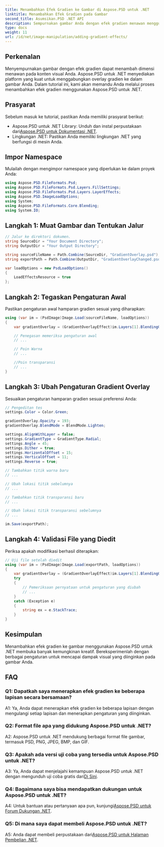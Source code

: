 ```yaml
---
title: Menambahkan Efek Gradien ke Gambar di Aspose.PSD untuk .NET
linktitle: Menambahkan Efek Gradien pada Gambar
second_title: Asumsikan.PSD .NET API
description: Sempurnakan gambar Anda dengan efek gradien menawan menggunakan Aspose.PSD untuk .NET. Ikuti tutorial langkah demi langkah kami untuk transformasi visual yang kreatif.
type: docs
weight: 11
url: /id/net/image-manipulation/adding-gradient-effects/
---
```

## Perkenalan

Menyempurnakan gambar dengan efek gradien dapat menambah dimensi menawan pada konten visual Anda. Aspose.PSD untuk .NET menyediakan platform yang kuat untuk menggabungkan overlay gradien ke dalam gambar Anda. Dalam tutorial ini, kami akan memandu Anda melalui proses menambahkan efek gradien menggunakan Aspose.PSD untuk .NET.

## Prasyarat

Sebelum masuk ke tutorial, pastikan Anda memiliki prasyarat berikut:

-  Aspose.PSD untuk .NET Library: Unduh dan instal perpustakaan dari[Aspose.PSD untuk Dokumentasi .NET](https://reference.aspose.com/psd/net/).
- Lingkungan .NET: Pastikan Anda memiliki lingkungan .NET yang berfungsi di mesin Anda.

## Impor Namespace

Mulailah dengan mengimpor namespace yang diperlukan ke dalam proyek Anda:

```csharp
using Aspose.PSD.FileFormats.Psd;
using Aspose.PSD.FileFormats.Psd.Layers.FillSettings;
using Aspose.PSD.FileFormats.Psd.Layers.LayerEffects;
using Aspose.PSD.ImageLoadOptions;
using System;
using Aspose.PSD.FileFormats.Core.Blending;
using System.IO;
```

## Langkah 1: Muat Gambar dan Tentukan Jalur

```csharp
// Jalur ke direktori dokumen.
string SourceDir = "Your Document Directory";
string OutputDir = "Your Output Directory";

string sourceFileName = Path.Combine(SourceDir, "GradientOverlay.psd");
string exportPath = Path.Combine(OutputDir, "GradientOverlayChanged.psd");

var loadOptions = new PsdLoadOptions()
{
    LoadEffectsResource = true
};
```

## Langkah 2: Tegaskan Pengaturan Awal

Pastikan pengaturan awal hamparan gradien sesuai yang diharapkan:

```csharp
using (var im = (PsdImage)Image.Load(sourceFileName, loadOptions))
{
    var gradientOverlay = (GradientOverlayEffect)im.Layers[1].BlendingOptions.Effects[0];

    // Penegasan memeriksa pengaturan awal
    // ...

    // Poin Warna
    // ...

    //Poin transparansi
    // ...
}
```

## Langkah 3: Ubah Pengaturan Gradient Overlay

Sesuaikan pengaturan hamparan gradien sesuai preferensi Anda:

```csharp
// Pengeditan tes
settings.Color = Color.Green;

gradientOverlay.Opacity = 193;
gradientOverlay.BlendMode = BlendMode.Lighten;

settings.AlignWithLayer = false;
settings.GradientType = GradientType.Radial;
settings.Angle = 45;
settings.Dither = true;
settings.HorizontalOffset = 15;
settings.VerticalOffset = 11;
settings.Reverse = true;

// Tambahkan titik warna baru
// ...

// Ubah lokasi titik sebelumnya
// ...

// Tambahkan titik transparansi baru
// ...

// Ubah lokasi titik transparansi sebelumnya
// ...

im.Save(exportPath);
```

## Langkah 4: Validasi File yang Diedit

Periksa apakah modifikasi berhasil diterapkan:

```csharp
// Uji file setelah diedit
using (var im = (PsdImage)Image.Load(exportPath, loadOptions))
{
    var gradientOverlay = (GradientOverlayEffect)im.Layers[1].BlendingOptions.Effects[0];
    try
    {
        // Pemeriksaan pernyataan untuk pengaturan yang diubah
        // ...
    }
    catch (Exception e)
    {
        string ex = e.StackTrace;
    }
}
```

## Kesimpulan

Menambahkan efek gradien ke gambar menggunakan Aspose.PSD untuk .NET membuka banyak kemungkinan kreatif. Bereksperimenlah dengan berbagai pengaturan untuk mencapai dampak visual yang diinginkan pada gambar Anda.

## FAQ

### Q1: Dapatkah saya menerapkan efek gradien ke beberapa lapisan secara bersamaan?

A1: Ya, Anda dapat menerapkan efek gradien ke beberapa lapisan dengan mengulangi setiap lapisan dan menerapkan pengaturan yang diinginkan.

### Q2: Format file apa yang didukung Aspose.PSD untuk .NET?

A2: Aspose.PSD untuk .NET mendukung berbagai format file gambar, termasuk PSD, PNG, JPEG, BMP, dan GIF.

### Q3: Apakah ada versi uji coba yang tersedia untuk Aspose.PSD untuk .NET?

 A3: Ya, Anda dapat menjelajahi kemampuan Aspose.PSD untuk .NET dengan mengunduh uji coba gratis dari[Di Sini](https://releases.aspose.com/).

### Q4: Bagaimana saya bisa mendapatkan dukungan untuk Aspose.PSD untuk .NET?

 A4: Untuk bantuan atau pertanyaan apa pun, kunjungi[Aspose.PSD untuk Forum Dukungan .NET](https://forum.aspose.com/c/psd/34).

### Q5: Di mana saya dapat membeli Aspose.PSD untuk .NET?

 A5: Anda dapat membeli perpustakaan dari[Aspose.PSD untuk Halaman Pembelian .NET](https://purchase.aspose.com/buy).